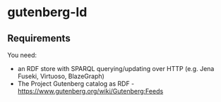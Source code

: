 # gutenberg-ld

## Requirements

You need:
* an RDF store with SPARQL querying/updating over HTTP (e.g. Jena Fuseki, Virtuoso, BlazeGraph)
* The Project Gutenberg catalog as RDF - https://www.gutenberg.org/wiki/Gutenberg:Feeds

